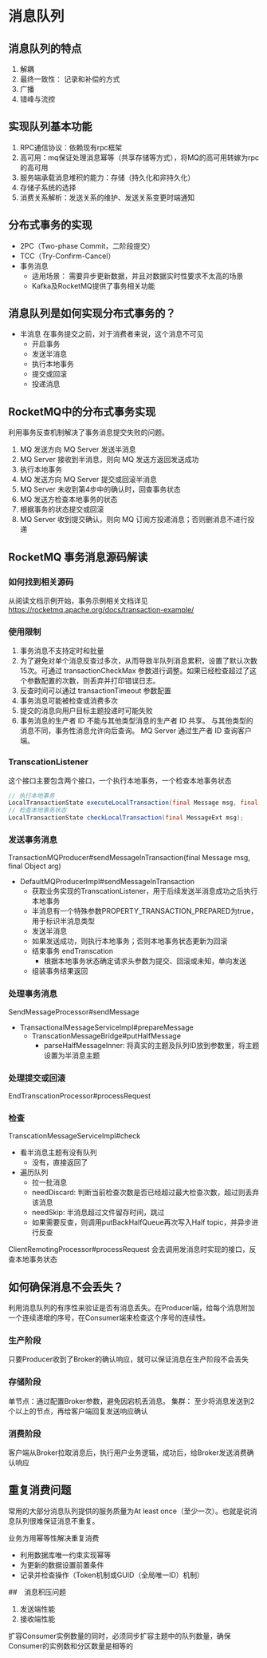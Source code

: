 # 消息队列

## 消息队列的特点

1. 解耦
2. 最终一致性： 记录和补偿的方式
3. 广播
4. 错峰与流控

## 实现队列基本功能

1. RPC通信协议：依赖现有rpc框架
2. 高可用：mq保证处理消息幂等（共享存储等方式），将MQ的高可用转嫁为rpc的高可用
3. 服务端承载消息堆积的能力：存储（持久化和非持久化）
4. 存储子系统的选择
5. 消费关系解析：发送关系的维护、发送关系变更时端通知

## 分布式事务的实现

- 2PC（Two-phase Commit，二阶段提交）
- TCC（Try-Confirm-Cancel）
- 事务消息
  - 适用场景： 需要异步更新数据，并且对数据实时性要求不太高的场景
  - Kafka及RocketMQ提供了事务相关功能

## 消息队列是如何实现分布式事务的？

- 半消息
    在事务提交之前，对于消费者来说，这个消息不可见
  - 开启事务
  - 发送半消息
  - 执行本地事务
  - 提交或回滚
  - 投递消息

## RocketMQ中的分布式事务实现

利用事务反查机制解决了事务消息提交失败的问题。

1. MQ 发送方向 MQ Server 发送半消息
2. MQ Server 接收到半消息，则向 MQ 发送方返回发送成功
3. 执行本地事务
4. MQ 发送方向 MQ Server 提交或回滚半消息
5. MQ Server 未收到第4步中的确认时，回查事务状态
6. MQ 发送方检查本地事务的状态
7. 根据事务的状态提交或回滚
8. MQ Server 收到提交确认，则向 MQ 订阅方投递消息；否则删消息不进行投递

## RocketMQ 事务消息源码解读

### 如何找到相关源码

从阅读文档示例开始，事务示例相关文档详见 https://rocketmq.apache.org/docs/transaction-example/

### 使用限制

1. 事务消息不支持定时和批量
2. 为了避免对单个消息反查过多次，从而导致半队列消息累积，设置了默认次数15次。可通过 transactionCheckMax 参数进行调整。如果已经检查超过了这个参数配置的次数，则丢弃并打印错误日志。
3. 反查时间可以通过 transactionTimeout 参数配置
4. 事务消息可能被检查或消费多次
5. 提交的消息向用户目标主题投递时可能失败
6. 事务消息的生产者 ID 不能与其他类型消息的生产者 ID 共享。 与其他类型的消息不同，事务性消息允许向后查询。 MQ Server 通过生产者 ID 查询客户端。

### TranscationListener

这个接口主要包含两个接口，一个执行本地事务，一个检查本地事务状态

```java
// 执行本地事务
LocalTransactionState executeLocalTransaction(final Message msg, final Object arg);
// 检查本地事务状态
LocalTransactionState checkLocalTransaction(final MessageExt msg);
```

### 发送事务消息

TransactionMQProducer#sendMessageInTransaction(final Message msg, final Object arg)

- DefaultMQProducerImpl#sendMessageInTransaction
  - 获取业务实现的TranscationListener，用于后续发送半消息成功之后执行本地事务
  - 半消息有一个特殊参数PROPERTY_TRANSACTION_PREPARED为true，用于标识半消息类型
  - 发送半消息
  - 如果发送成功，则执行本地事务；否则本地事务状态更新为回滚
  - 结束事务 endTranscation
    - 根据本地事务状态确定请求头参数为提交、回滚或未知，单向发送
  - 组装事务结果返回

### 处理事务消息

SendMessageProcessor#sendMessage

- TransactionalMessageServiceImpl#prepareMessage
  - TranscationMessageBridge#putHalfMessage
    - parseHalfMessageInner: 将真实的主题及队列ID放到参数里，将主题设置为半消息主题

### 处理提交或回滚

EndTranscationProcessor#processRequest

### 检查

TranscationMessageServiceImpl#check

- 看半消息主题有没有队列
  - 没有，直接返回了
- 遍历队列
  - 拉一批消息
  - needDiscard: 判断当前检查次数是否已经超过最大检查次数，超过则丢弃该消息
  - needSkip: 半消息超过文件留存时间，跳过
  - 如果需要反查，则调用putBackHalfQueue再次写入Half topic，并异步进行反查

ClientRemotingProcessor#processRequest 会去调用发消息时实现的接口，反查本地事务状态

## 如何确保消息不会丢失？

利用消息队列的有序性来验证是否有消息丢失。在Producer端，给每个消息附加一个连续递增的序号，在Consumer端来检查这个序号的连续性。

### 生产阶段

只要Producer收到了Broker的确认响应，就可以保证消息在生产阶段不会丢失

### 存储阶段

单节点：通过配置Broker参数，避免因宕机丢消息。
集群： 至少将消息发送到2个以上的节点，再给客户端回复发送响应确认

### 消费阶段

客户端从Broker拉取消息后，执行用户业务逻辑，成功后，给Broker发送消费确认响应

## 重复消费问题

常用的大部分消息队列提供的服务质量为At least once（至少一次）。也就是说消息队列很难保证消息不重复。

业务方用幂等性解决重复消费

- 利用数据库唯一约束实现幂等
- 为更新的数据设置前置条件
- 记录并检查操作（Token机制或GUID（全局唯一ID）机制）

##　消息积压问题

1. 发送端性能
2. 接收端性能

扩容Consumer实例数量的同时，必须同步扩容主题中的队列数量，确保Consumer的实例数和分区数量是相等的